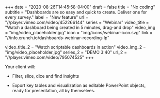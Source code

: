 +++
date = "2020-08-26T14:45:58-04:00"
draft = false
title = "No coding"
subtitle = "Dashboards are so easy and quick to create. Deliver one for every survey."
label = "New feature"
url = "//player.vimeo.com/video/452266144"
series = "Webinar"
video_title = "Watch a dashboard being created in 5 minutes, drag-and drop"
video_img = "img/video_placeholder.jpg"
icon = "img/icons/webinar-icon.svg"
link = "//info.crunch.io/dashboards-webinar-recording-lp"

video_title_2 = "Watch scriptable dashboards in action"
video_img_2 = "img/video_placeholder.jpg"
series_2 = "DEMO 3:40"
url_2 = "//player.vimeo.com/video/795074525"
+++

Your client will:


* Filter, slice, dice and find insights

* Export key tables and visualization as editable PowerPoint objects, ready for presentation, all by themselves.
